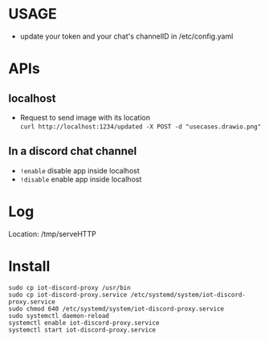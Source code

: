 # USAGE
+ update your token and your chat's channelID in /etc/config.yaml  

# APIs
## localhost
* Request to send image with its location  
`curl http://localhost:1234/updated -X POST -d "usecases.drawio.png"`

## In a discord chat channel

* `!enable` disable app inside localhost
* `!disable` enable app inside localhost

# Log
Location: /tmp/serveHTTP

# Install 
``` 
sudo cp iot-discord-proxy /usr/bin
sudo cp iot-discord-proxy.service /etc/systemd/system/iot-discord-proxy.service  
sudo chmod 640 /etc/systemd/system/iot-discord-proxy.service
sudo systemctl daemon-reload
systemctl enable iot-discord-proxy.service
systemctl start iot-discord-proxy.service
```

